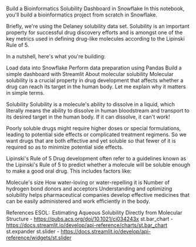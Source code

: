 Build a Bioinformatics Solubility Dashboard in Snowflake
In this notebook, you'll build a bioinformatics project from scratch in Snowflake.

Briefly, we're using the Delaney solubility data set. Solubility is an important property for successful drug discovery efforts and is amongst one of the key metrics used in defining drug-like molecules according to the Lipinski Rule of 5.

In a nutshell, here's what you're building:

Load data into Snowflake
Perform data preparation using Pandas
Build a simple dashboard with Streamlit
About molecular solubility
Molecular solubility is a crucial property in drug development that affects whether a drug can reach its target in the human body. Let me explain why it matters in simple terms.

Solubility
Solubility is a molecule's ability to dissolve in a liquid, which literally means the ability to dissolve in human bloodstream and transport to its desired target in the human body. If it can dissolve, it can't work!

Poorly soluble drugs might require higher doses or special formulations, leading to potential side effects or complicated treatment regimens. So we want drugs that are both effective and yet soluble so that fewer of it is required so as to minimize potential side effects.

Lipinski's Rule of 5
Drug development often refer to a guidelines known as the Lipinski's Rule of 5 to predict whether a molecule will be soluble enough to make a good oral drug. This includes factors like:

Molecule's size
How water-loving or water-repelling it is
Number of hydrogen bond donors and acceptors
Understanding and optimizing solubility helps pharmaceutical companies develop effective medicines that can be easily administered and work efficiently in the body.

References
ESOL:  Estimating Aqueous Solubility Directly from Molecular Structure - https://pubs.acs.org/doi/10.1021/ci034243x
st.bar_chart - https://docs.streamlit.io/develop/api-reference/charts/st.bar_chart
st.expander
st.slider - https://docs.streamlit.io/develop/api-reference/widgets/st.slider
